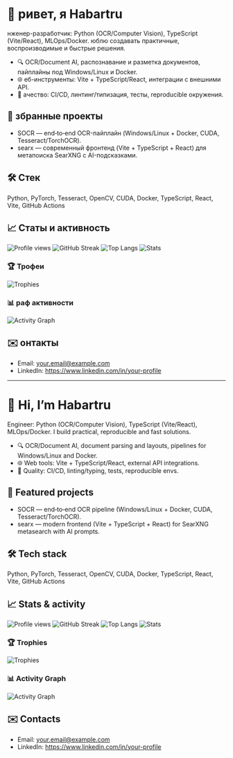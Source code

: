 # 👋 ривет, я Habartru

нженер-разработчик: Python (OCR/Computer Vision), TypeScript (Vite/React), MLOps/Docker. юблю создавать практичные, воспроизводимые и быстрые решения.

- 🔍 OCR/Document AI, распознавание и разметка документов, пайплайны под Windows/Linux и Docker.
- 🌐 еб-инструменты: Vite + TypeScript/React, интеграции с внешними API.
- 🧪 ачество: CI/CD, линтинг/типизация, тесты, reproducible окружения.

## 📌 збранные проекты
- SOCR — end‑to‑end OCR-пайплайн (Windows/Linux + Docker, CUDA, Tesseract/TorchOCR).
- searx — современный фронтенд (Vite + TypeScript + React) для метапоиска SearXNG с AI-подсказками.

## 🛠️ Стек
Python, PyTorch, Tesseract, OpenCV, CUDA, Docker, TypeScript, React, Vite, GitHub Actions

## 📈 Статы и активность
![Profile views](https://komarev.com/ghpvc/?username=Habartru&color=0e75b6)
![GitHub Streak](https://streak-stats.demolab.com?user=Habartru&theme=default)
![Top Langs](https://github-readme-stats.vercel.app/api/top-langs/?username=Habartru&layout=compact)
![Stats](https://github-readme-stats.vercel.app/api?username=Habartru&show_icons=true)

### 🏆 Трофеи
![Trophies](https://github-profile-trophy.vercel.app/?username=Habartru&theme=flat&no-frame=true&margin-w=10)

### 📊 раф активности
![Activity Graph](https://github-readme-activity-graph.vercel.app/graph?username=Habartru&theme=github)

## ✉️ онтакты
- Email: your.email@example.com
- LinkedIn: https://www.linkedin.com/in/your-profile

---

# 👋 Hi, I’m Habartru

Engineer: Python (OCR/Computer Vision), TypeScript (Vite/React), MLOps/Docker. I build practical, reproducible and fast solutions.

- 🔍 OCR/Document AI, document parsing and layouts, pipelines for Windows/Linux and Docker.
- 🌐 Web tools: Vite + TypeScript/React, external API integrations.
- 🧪 Quality: CI/CD, linting/typing, tests, reproducible envs.

## 📌 Featured projects
- SOCR — end‑to‑end OCR pipeline (Windows/Linux + Docker, CUDA, Tesseract/TorchOCR).
- searx — modern frontend (Vite + TypeScript + React) for SearXNG metasearch with AI prompts.

## 🛠️ Tech stack
Python, PyTorch, Tesseract, OpenCV, CUDA, Docker, TypeScript, React, Vite, GitHub Actions

## 📈 Stats & activity
![Profile views](https://komarev.com/ghpvc/?username=Habartru&color=0e75b6)
![GitHub Streak](https://streak-stats.demolab.com?user=Habartru&theme=default)
![Top Langs](https://github-readme-stats.vercel.app/api/top-langs/?username=Habartru&layout=compact)
![Stats](https://github-readme-stats.vercel.app/api?username=Habartru&show_icons=true)

### 🏆 Trophies
![Trophies](https://github-profile-trophy.vercel.app/?username=Habartru&theme=flat&no-frame=true&margin-w=10)

### 📊 Activity Graph
![Activity Graph](https://github-readme-activity-graph.vercel.app/graph?username=Habartru&theme=github)

## ✉️ Contacts
- Email: your.email@example.com
- LinkedIn: https://www.linkedin.com/in/your-profile